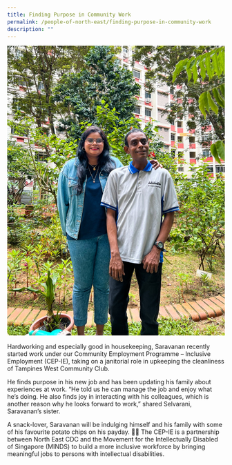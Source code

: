 ```yaml
---
title: Finding Purpose in Community Work
permalink: /people-of-north-east/finding-purpose-in-community-work
description: ""
---
```

![](/images/People%20of%20North%20East/Differently%20Abled/Saravanan.jpg)

Hardworking and especially good in housekeeping, Saravanan recently started work under our Community Employment Programme – Inclusive Employment (CEP-IE), taking on a janitorial role in upkeeping the cleanliness of Tampines West Community Club.

He finds purpose in his new job and has been updating his family about experiences at work. “He told us he can manage the job and enjoy what he’s doing. He also finds joy in interacting with his colleagues, which is another reason why he looks forward to work,” shared Selvarani, Saravanan’s sister.

A snack-lover, Saravanan will be indulging himself and his family with some of his favourite potato chips on his payday. 💝🙌
The CEP-IE is a partnership between North East CDC and the Movement for the Intellectually Disabled of Singapore (MINDS) to build a more inclusive workforce by bringing meaningful jobs to persons with intellectual disabilities.
